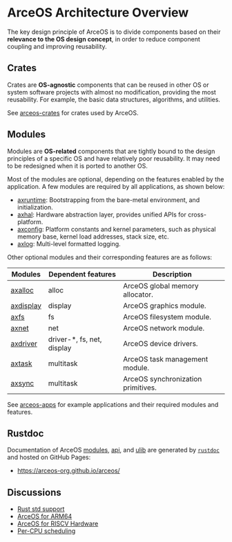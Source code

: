 # ArceOS Architecture Overview

The key design principle of ArceOS is to divide components based on their **relevance to the OS design concept**, in order to reduce component coupling and improving reusability.

## Crates

Crates are **OS-agnostic** components that can be reused in other OS or system software projects with almost no modification, providing the most reusability. For example, the basic data structures, algorithms, and utilities.

See [arceos-crates](https://github.com/arceos-org/arceos-crates) for crates used by ArceOS.

## Modules

Modules are **OS-related** components that are tightly bound to the design principles of a specific OS and have relatively poor reusability. It may need to be redesigned when it is ported to another OS.

Most of the modules are optional, depending on the features enabled by the application. A few modules are required by all applications, as shown below:

* [axruntime](../modules/axruntime/): Bootstrapping from the bare-metal environment, and initialization.
* [axhal](../modules/axhal/): Hardware abstraction layer, provides unified APIs for cross-platform.
* [axconfig](../modules/axconfig/): Platform constants and kernel parameters, such as physical memory base, kernel load addresses, stack size, etc.
* [axlog](../modules/axlog/): Multi-level formatted logging.

Other optional modules and their corresponding features are as follows:

| Modules | Dependent features | Description |
|-|-|-|
| [axalloc](../modules/axalloc) | alloc | ArceOS global memory allocator. |
| [axdisplay](../modules/axdisplay) | display | ArceOS graphics module. |
| [axfs](../modules/axfs) | fs | ArceOS filesystem module. |
| [axnet](../modules/axnet) | net | ArceOS network module. |
| [axdriver](../modules/axdriver) | driver-*, fs, net, display | ArceOS device drivers. |
| [axtask](../modules/axtask) | multitask | ArceOS task management module. |
| [axsync](../modules/axsync) | multitask | ArceOS synchronization primitives. |

See [arceos-apps](https://github.com/arceos-org/arceos-apps) for example applications and their required modules and features.

## Rustdoc

Documentation of ArceOS [modules](../modules), [api](../api), and [ulib](../ulib) are generated by [`rustdoc`](https://doc.rust-lang.org/rustdoc/what-is-rustdoc.html) and hosted on GitHub Pages:

* https://arceos-org.github.io/arceos/

## Discussions

* [Rust std support](https://github.com/arceos-org/arceos/discussions/92)
* [ArceOS for ARM64](https://github.com/arceos-org/arceos/discussions/101)
* [ArceOS for RISCV Hardware](https://github.com/arceos-org/arceos/discussions/120)
* [Per-CPU scheduling](https://github.com/arceos-org/arceos/discussions/181)
